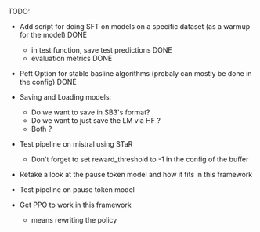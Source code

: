 TODO:

- Add script for doing SFT on models on a specific dataset (as a warmup for the model) DONE
    - in test function, save test predictions DONE
    - evaluation metrics DONE
- Peft Option for stable basline algorithms  (probaly can mostly be done in the config) DONE
- Saving and Loading models:
    - Do we want to save in SB3's format?
    - Do we want to just save the LM via HF ?
    - Both ?
- Test pipeline on mistral using STaR
    - Don't forget to set reward_threshold to -1 in the config of the buffer
- Retake a look at the pause token model and how it fits in this framework
- Test pipeline on pause token model

- Get PPO to work in this framework
    - means rewriting the policy 
